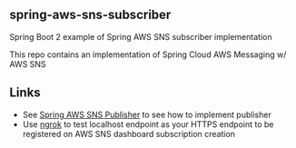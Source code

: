 ## spring-aws-sns-subscriber
Spring Boot 2 example of Spring AWS SNS subscriber implementation

This repo contains an implementation of Spring Cloud AWS Messaging w/ AWS SNS

## Links
- See [Spring AWS SNS Publisher](https://github.com/aldwindelgado/spring-aws-sns-publisher) to see how to 
implement publisher
- Use [ngrok](https://ngrok.com/) to test localhost endpoint as your HTTPS endpoint to be registered on AWS SNS dashboard subscription creation
